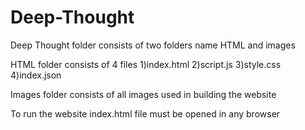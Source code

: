 # Deep-Thought

Deep Thought folder consists of two folders name HTML and images

HTML folder consists of 4 files
1)index.html
2)script.js
3)style.css
4)index.json

Images folder consists of all images used in building the website

To run the website index.html file must be opened in any browser 
